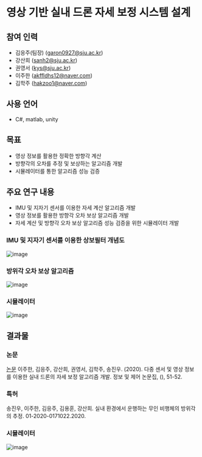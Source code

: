 # 영상 기반 실내 드론 자세 보정 시스템 설계

## 참여 인력
- 김응주(팀장) (garon0927@sju.ac.kr)
- 강산희 (sanh2@sju.ac.kr)
- 권영서 (kys@sju.ac.kr)
- 이주한 (akffldhs12@naver.com)
- 김학주 (hakzoo1@naver.com)

## 사용 언어
- C#, matlab, unity

## 목표
- 영상 정보를 활용한 정확한 방향각 계산
- 방향각의 오차를 추정 및 보상하는 알고리즘 개발
- 시뮬레이터를 통한 알고리즘 성능 검증

## 주요 연구 내용
- IMU 및 지자기 센서를 이용한 자세 계산 알고리즘 개발
- 영상 정보를 활용한 방향각 오차 보상 알고리즘 개발
- 자세 계산 및 방향각 오차 보상 알고리즘 성능 검증을 위한 시뮬레이터 개발

### IMU 및 지자기 센서를 이용한 상보필터 개념도
![image](https://user-images.githubusercontent.com/46476876/107909203-13ef5c80-6f9b-11eb-96f8-d867f2901e6a.png)
### 방위각 오차 보상 알고리즘
![image](https://user-images.githubusercontent.com/46476876/107909233-1ea9f180-6f9b-11eb-8ece-d2877b3d1f9c.png)
### 시뮬레이터
![image](https://user-images.githubusercontent.com/46476876/107909280-2ff2fe00-6f9b-11eb-9dc3-932423718d83.png)

## 결과물
### 논문
[논문](https://github.com/sejong-software/indoor-attitude-calibration/blob/main/%EB%8B%A4%EC%A4%91%20%EC%84%BC%EC%84%9C%20%EB%B0%8F%20%EC%98%81%EC%83%81%20%EC%A0%95%EB%B3%B4%EB%A5%BC%20%EC%9D%B4%EC%9A%A9%ED%95%9C%20%EC%8B%A4%EB%82%B4%20%EB%93%9C%EB%A1%A0%EC%9D%98%20%EC%9E%90%EC%84%B8%20%EB%B3%B4%EC%A0%95%20%EC%95%8C%EA%B3%A0%EB%A6%AC%EC%A6%98%20%EA%B0%9C%EB%B0%9C.pdf)
이주한, 김응주, 강산희, 권영서, 김학주, 송진우. (2020). 다중 센서 및 영상 정보를 이용한 실내 드론의 자세 보정 알고리즘 개발. 정보 및 제어 논문집, (), 51-52.
### 특허
송진우, 이주한, 김응주, 김용훈, 강산희. 실내 환경에서 운행하는 무인 비행체의 방위각의 추정. 01-2020-0171022.2020.

### 시뮬레이터
![image](https://user-images.githubusercontent.com/46476876/107909328-4a2cdc00-6f9b-11eb-9226-e1ca3f1ee881.png)

